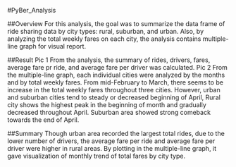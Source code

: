 #PyBer_Analysis

##Overview
For this analysis, the goal was to summarize the data frame of ride sharing data by city types: rural, suburban, and urban. Also, by analyzing the total weekly fares on each city, the analysis contains multiple-line graph for visual report. 

##Result
Pic 1
From the analysis, the summary of rides, drivers, fares, average fare pr ride, and average fare per driver was calculated. 
Pic 2
From the multiple-line graph, each individual cities were analyzed by the months and by total weekly fares. From mid-February to March, there seems to be increase in the total weekly fares throughout three cities. However, urban and suburban cities tend to steady or decreased beginning of April, Rural city shows the highest peak in the beginning of month and gradually decreased throughout April. Suburban area showed strong comeback towards the end of April. 

##Summary
Though urban area recorded the largest total rides, due to the lower number of drivers, the average fare per ride and average fare per driver were higher in rural areas. By plotting in the multiple-line graph, it gave visualization of monthly trend of total fares by city type. 

